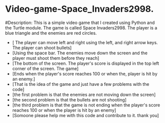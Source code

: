 # Video-game-Space_Invaders2998.

#Description: This is a simple video game that I created using Python and the Turtle module.
The game is called Space Invaders2998. The player is a blue triangle and the enemies are red circles.

- [ The player can move left and right using the left, and right arrow keys. The player can shoot bullets]
- [Using the space bar. The enemies move down the screen and the player must shoot them before they reach]
- [The bottom of the screen. The player's score is displayed in the top left corner of the screen. The game]
- [Ends when the player's score reaches 100 or when the, player is hit by an enemy.]
- [That is the idea of the game and just have a few problems with the code]
- [the first problem is that the enemies are not moving down the screen]
- [the second problem is that the bullets are not shooting]
- [the third problem is that the game is not ending when the player's score reaches 100 or when the player is hit by an enemy]
- [Somoone please help me with this code and contribute to it. thank you]
